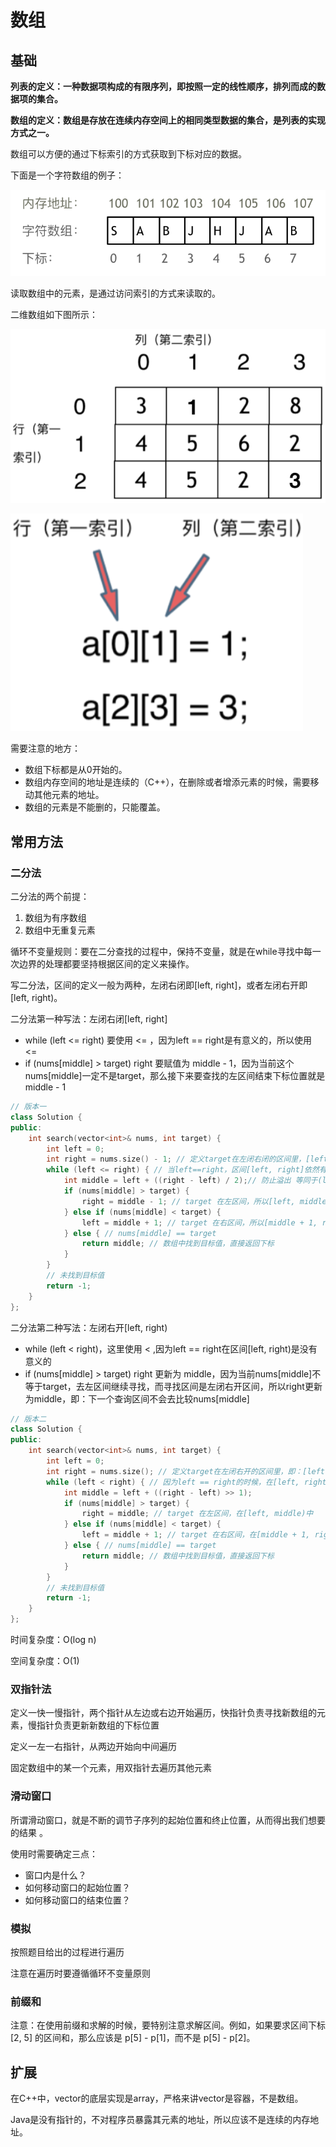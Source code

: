 # 数组

## 基础

**列表的定义：一种数据项构成的有限序列，即按照一定的线性顺序，排列而成的数据项的集合。**

**数组的定义：数组是存放在连续内存空间上的相同类型数据的集合，是列表的实现方式之一。**

数组可以方便的通过下标索引的方式获取到下标对应的数据。

下面是一个字符数组的例子：

![1758697100282](image/Theories/1.png)

读取数组中的元素，是通过访问索引的方式来读取的。

二维数组如下图所示：

![1758718670941](image/Theories/2.png)

![1758721085233](image/Theories/3.png)

需要注意的地方：

* 数组下标都是从0开始的。
* 数组内存空间的地址是连续的（C++），在删除或者增添元素的时候，需要移动其他元素的地址。
* 数组的元素是不能删的，只能覆盖。

## 常用方法

### 二分法

二分法的两个前提：

1. 数组为有序数组
2. 数组中无重复元素

循环不变量规则：要在二分查找的过程中，保持不变量，就是在while寻找中每一次边界的处理都要坚持根据区间的定义来操作。

写二分法，区间的定义一般为两种，左闭右闭即[left, right]，或者左闭右开即[left, right)。

二分法第一种写法：左闭右闭[left, right]

* while (left <= right) 要使用 <= ，因为left == right是有意义的，所以使用 <=
* if (nums[middle] > target) right 要赋值为 middle - 1，因为当前这个nums[middle]一定不是target，那么接下来要查找的左区间结束下标位置就是 middle - 1

```cpp
// 版本一
class Solution {
public:
    int search(vector<int>& nums, int target) {
        int left = 0;
        int right = nums.size() - 1; // 定义target在左闭右闭的区间里，[left, right]
        while (left <= right) { // 当left==right，区间[left, right]依然有效，所以用 <=
            int middle = left + ((right - left) / 2);// 防止溢出 等同于(left + right)/2
            if (nums[middle] > target) {
                right = middle - 1; // target 在左区间，所以[left, middle - 1]
            } else if (nums[middle] < target) {
                left = middle + 1; // target 在右区间，所以[middle + 1, right]
            } else { // nums[middle] == target
                return middle; // 数组中找到目标值，直接返回下标
            }
        }
        // 未找到目标值
        return -1;
    }
};
```

二分法第二种写法：左闭右开[left, right)

* while (left < right)，这里使用 < ,因为left == right在区间[left, right)是没有意义的
* if (nums[middle] > target) right 更新为 middle，因为当前nums[middle]不等于target，去左区间继续寻找，而寻找区间是左闭右开区间，所以right更新为middle，即：下一个查询区间不会去比较nums[middle]

```cpp
// 版本二
class Solution {
public:
    int search(vector<int>& nums, int target) {
        int left = 0;
        int right = nums.size(); // 定义target在左闭右开的区间里，即：[left, right)
        while (left < right) { // 因为left == right的时候，在[left, right)是无效的空间，所以使用 <
            int middle = left + ((right - left) >> 1);
            if (nums[middle] > target) {
                right = middle; // target 在左区间，在[left, middle)中
            } else if (nums[middle] < target) {
                left = middle + 1; // target 在右区间，在[middle + 1, right)中
            } else { // nums[middle] == target
                return middle; // 数组中找到目标值，直接返回下标
            }
        }
        // 未找到目标值
        return -1;
    }
};
```

时间复杂度：O(log n)

空间复杂度：O(1)

### 双指针法

定义一快一慢指针，两个指针从左边或右边开始遍历，快指针负责寻找新数组的元素，慢指针负责更新新数组的下标位置

定义一左一右指针，从两边开始向中间遍历

固定数组中的某一个元素，用双指针去遍历其他元素

### 滑动窗口

所谓滑动窗口，就是不断的调节子序列的起始位置和终止位置，从而得出我们想要的结果 。

使用时需要确定三点：

* 窗口内是什么？
* 如何移动窗口的起始位置？
* 如何移动窗口的结束位置？

### 模拟

按照题目给出的过程进行遍历

注意在遍历时要遵循循环不变量原则

### 前缀和

注意：在使用前缀和求解的时候，要特别注意求解区间。例如，如果要求区间下标 [2, 5] 的区间和，那么应该是 p[5] - p[1]，而不是 p[5] - p[2]。

## 扩展

在C++中，vector的底层实现是array，严格来讲vector是容器，不是数组。

Java是没有指针的，不对程序员暴露其元素的地址，所以应该不是连续的内存地址。
